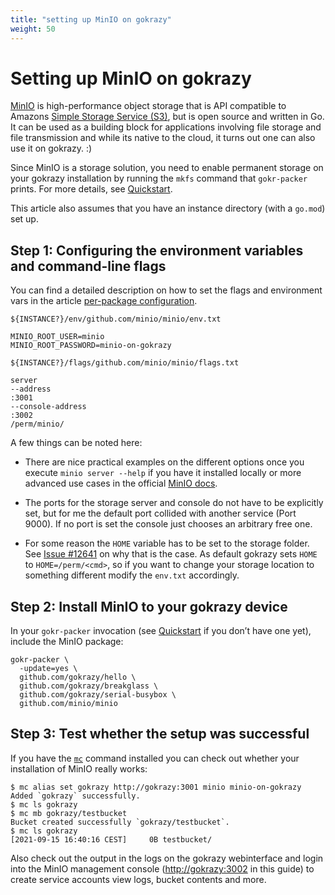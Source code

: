 ```yaml
---
title: "setting up MinIO on gokrazy"
weight: 50
---
```


# Setting up MinIO on gokrazy

[MinIO](https://min.io/) is high-performance object storage that is API
compatible to Amazons [Simple Storage Service (S3)](https://aws.amazon.com/de/s3/),
but is open source and written in Go. It can be used as a building block for
applications involving file storage and file transmission and while its native
to the cloud, it turns out one can also use it on gokrazy. :)

Since MinIO is a storage solution, you need to enable permanent storage on your
gokrazy installation by running the `mkfs` command that `gokr-packer` prints. For
more details, see [Quickstart](/quickstart/).

This article also assumes that you have an instance directory (with a `go.mod`)
set up.

## Step 1: Configuring the environment variables and command-line flags

You can find a detailed description on how to set the flags and environment vars
in the article [per-package configuration](/userguide/package-config/).

`${INSTANCE?}/env/github.com/minio/minio/env.txt`
```env
MINIO_ROOT_USER=minio
MINIO_ROOT_PASSWORD=minio-on-gokrazy
```

`${INSTANCE?}/flags/github.com/minio/minio/flags.txt`
```
server
--address
:3001
--console-address
:3002
/perm/minio/
```

A few things can be noted here:

* There are nice practical examples on the different options once you execute
  `minio server --help` if you have it installed locally or more advanced use
  cases in the official
  [MinIO docs](https://docs.min.io/minio/baremetal/reference/minio-server/minio-server.html).

* The ports for the storage server and console do not have to be explicitly set,
  but for me the default port collided with another service (Port 9000). If no
  port is set the console just chooses an arbitrary free one.

* For some reason the `HOME` variable has to be set to the storage folder.
  See [Issue #12641](https://github.com/minio/minio/issues/12641) on why that
  is the case. As default gokrazy sets `HOME` to `HOME=/perm/<cmd>`, so if you
  want to change your storage location to something different modify the
  `env.txt` accordingly.

## Step 2: Install MinIO to your gokrazy device

In your `gokr-packer` invocation (see [Quickstart](/quickstart/) if you don’t
have one yet), include the MinIO package:

```shell
gokr-packer \
  -update=yes \
  github.com/gokrazy/hello \
  github.com/gokrazy/breakglass \
  github.com/gokrazy/serial-busybox \
  github.com/minio/minio
```

## Step 3: Test whether the setup was successful

If you have the [`mc`](https://github.com/minio/mc) command installed you can
check out whether your installation of MinIO really works:

```shell
$ mc alias set gokrazy http://gokrazy:3001 minio minio-on-gokrazy
Added `gokrazy` successfully.
$ mc ls gokrazy
$ mc mb gokrazy/testbucket
Bucket created successfully `gokrazy/testbucket`.
$ mc ls gokrazy
[2021-09-15 16:40:16 CEST]     0B testbucket/
```

Also check out the output in the logs on the gokrazy webinterface and login into
the MinIO management console ([http://gokrazy:3002](http://gokrazy:3002) in this
guide) to create service accounts view logs, bucket contents and more.
